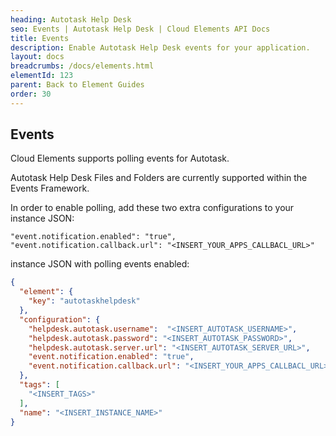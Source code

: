 ```yaml
---
heading: Autotask Help Desk
seo: Events | Autotask Help Desk | Cloud Elements API Docs
title: Events
description: Enable Autotask Help Desk events for your application.
layout: docs
breadcrumbs: /docs/elements.html
elementId: 123
parent: Back to Element Guides
order: 30
---
```


## Events

Cloud Elements supports polling events for Autotask.

Autotask Help Desk Files and Folders are currently supported within the Events Framework.

In order to enable polling, add these two extra configurations to your instance JSON:

```
"event.notification.enabled": "true",
"event.notification.callback.url": "<INSERT_YOUR_APPS_CALLBACL_URL>"
```

instance JSON with polling events enabled:

```json
{
  "element": {
    "key": "autotaskhelpdesk"
  },
  "configuration": {
    "helpdesk.autotask.username":  "<INSERT_AUTOTASK_USERNAME>",
    "helpdesk.autotask.password": "<INSERT_AUTOTASK_PASSWORD>",
    "helpdesk.autotask.server.url": "<INSERT_AUTOTASK_SERVER_URL>",
    "event.notification.enabled": "true",
    "event.notification.callback.url": "<INSERT_YOUR_APPS_CALLBACL_URL>"
  },
  "tags": [
    "<INSERT_TAGS>"
  ],
  "name": "<INSERT_INSTANCE_NAME>"
}
```
